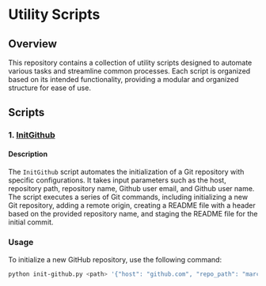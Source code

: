 # Utility Scripts

## Overview

This repository contains a collection of utility scripts designed to automate various tasks and streamline common processes. Each script is organized based on its intended functionality, providing a modular and organized structure for ease of use.

## Scripts

### 1. [InitGithub](init-github.py)

#### Description
The `InitGithub` script automates the initialization of a Git repository with specific configurations. It takes input parameters such as the host, repository path, repository name, Github user email, and Github user name. The script executes a series of Git commands, including initializing a new Git repository, adding a remote origin, creating a README file with a header based on the provided repository name, and staging the README file for the initial commit.

### Usage

To initialize a new GitHub repository, use the following command:

```bash
python init-github.py <path> '{"host": "github.com", "repo_path": "marcus.a/example.git", "repo_name": "example", "email": "marcus.a@example.com", "name": "Marcus Aurelius"}'
